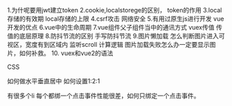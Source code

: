 1.为什呢要用jwt建立token
2.cookie,localstorege的区别， token的作用
3.local存储的有效期 local存储的上限
4.csrf攻击 网络安全
5.有用过原生js进行开发
vue开发的优点
6.vue中的生命周期
7.vue组件父子组件当中的通讯方式 vuex传值
传值的底层原理
8.防抖节流的区别 手写防抖节流
9.图片懒加载 怎么判断图片进入可视区，宽度有到区域内 监听scroll 计算逻辑 图片加载失败怎么办一定要显示图片，如何补救。
10. vuex和vue2的语法

CSS

如何做水平垂直居中
如何设置1:2:1

有很多个li 每个都绑一个点击事件性能很差，如何只绑定一个点击事件。